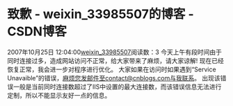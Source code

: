 # 致歉 - weixin_33985507的博客 - CSDN博客
2007年10月25日 12:04:00[weixin_33985507](https://me.csdn.net/weixin_33985507)阅读数：3
今天上午有段时间由于同时连接过多，造成网站访问不正常，给大家带来了麻烦，请大家谅解!
现在已经恢复正常，我会进一步对程序进行优化。
大家如果在访问时如果遇到“Service Unavaible”的错误，麻烦您发邮件至contact@cnblogs.com与我联系。
出现该错误一般是当前同时连接数超过了IIS中设置的最大连接数，而该错误信息无法进行定制，所以不能显示友好一点的信息。
